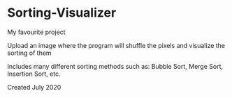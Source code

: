 # Sorting-Visualizer

My favourite project

Upload an image where the program will shuffle the pixels and visualize the sorting of them

Includes many different sorting methods such as: Bubble Sort, Merge Sort, Insertion Sort, etc.

Created July 2020
